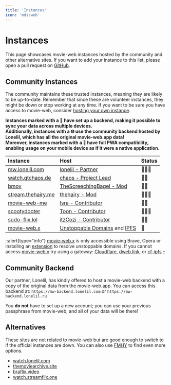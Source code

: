 ```yaml
---
title: 'Instances'
icon: 'mdi:web'
---
```


# Instances

This page showcases movie-web instances hosted by the community and other alternative sites. If you want to add your instance to this list, please open a pull request on [GitHub](https://github.com/movie-web/docs).

## Community Instances

The community maintains these trusted instances, meaning they are likely to be up-to-date. Remember that since these are volunteer instances, they might be down or stop working at any time. If you want to be sure you have access to movie-web, consider [hosting your own instance](../1.self-hosting/1.hosting-intro.md).

**Instances marked with a 💾 have set up a backend, making it possible to sync your data across multiple devices.**<br />
**Additionally, instances with a 🌐 use the community backend hosted by Lonelil, which has all the original movie-web.app data!**<br />
**Moreover, instances marked with a 📱 have full PWA compatibility, enabling usage on your mobile device as if it were a native application.**

|                    Instance                       |                                        Host                                         |  Status  |
| :------------------------------------------------ | :---------------------------------------------------------------------------------- | :------- |
| [mw.lonelil.com](https://mw.lonelil.com)          | [lonelil - Partner](https://github.com/lonelil)                                     | 💾🌐📱     |
| [watch.qtchaos.de](https://watch.qtchaos.de)      | [chaos - Project Lead](https://github.com/qtchaos)                                  | 💾📱       |
| [bmov](https://bmov.vercel.app)                   | [TheScreechingBagel - Mod](https://github.com/TheScreechingBagel)                   | 💾🌐      |
| [stream.thehairy.me](https://stream.thehairy.me)  | [thehairy - Mod](https://github.com/thehairy)                                       | 💾🌐📱     |
| [movie-web-me](https://movie-web-me.vercel.app)   | [Isra - Contributor](https://github.com/zisra)                                      | 💾🌐      |
| [scootydooter](https://scootydooter.vercel.app)   | [Toon - Contributor](https://github.com/Toon-arch)                                  | 💾🌐📱     |
| [sudo-flix.lol](https://sudo-flix.lol)            | [itzCozi - Contributor](https://github.com/sussy-code)                              | 💾📱      |
| [movie-web.x](https://movie-web.x)                | [Unstoppable Domains](https://unstoppabledomains.com) and [IPFS](https://ipfs.tech) | 💾       |

::alert{type="info"}
[movie-web.x](https://movie-web.x) is only accessible using Brave, Opera or installing an [extension](https://unstoppabledomains.com/extension) to resolve unstoppable domains.
If you cannot access [movie-web.x](https://movie-web.x) try using a gateway: [Cloudflare](https://cloudflare-ipfs.com/ipns/k51qzi5uqu5diql6nkzokwdvz9511dp9itillc7xhixptq14tk1oz8agh3wrjd), [dweb.link](https://k51qzi5uqu5diql6nkzokwdvz9511dp9itillc7xhixptq14tk1oz8agh3wrjd.ipns.dweb.link), or [cf-ipfs](https://k51qzi5uqu5diql6nkzokwdvz9511dp9itillc7xhixptq14tk1oz8agh3wrjd.ipns.cf-ipfs.com)
::

## Community Backend

Our partner, Lonelil, has kindly offered to host a movie-web backend with a copy of the original data from the movie-web.app. You can access this backend at: `https://mw-backend.lonelil.com` or `https://mw-backend.lonelil.ru`

You **do not** have to set up a new account; you can use your previous passphrase from movie-web, and all of your data will be there!

## Alternatives

These sites are not related to movie-web but are good enough to switch to if the official instances are down. You can also use [FMHY](https://fmhy.pages.dev/videopiracyguide) to find even more options.

- [watch.lonelil.com](https://watch.lonelil.com)
- [themoviearchive.site](https://themoviearchive.site)
- [braflix.video](https://braflix.video)
- [watch.streamflix.one](https://watch.streamflix.one)
